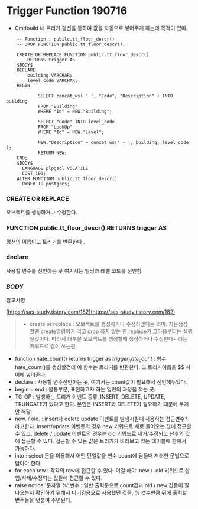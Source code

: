 # Trigger Function 190716

- Cmdbuild 내 트리거 펑션을 통하여 값을 자동으로 넣어주게 하는데 목적이 있따.
~~~
    -- Function : pubilc.tt_floor_descr()
    -- DROP FUNCTION public.tt_floor_descr();
    
    CREATE OR REPLACE FUNCTION public.tt_floor_descr()
    	RETURNS trigger AS
    $BODY$
    DECLARE 
    	building VARCHAR;
    	level_code VARCHAR;
    BEGIN
    
    		SELECT concat_ws( ' ', "Code", "Description" ) INTO building
    		FROM "Building"
    		WHERE "Id" = NEW."Building";
    
    		SELECT "Code" INTO level_code
    		FROM "LookUp"
    		WHERE "Id" = NEW."Level";
    
    		NEW."Description" = concat_ws(' - ', building, level_code );
    		RETURN NEW;
    END;
    $BODY$
      LANGUAGE plpgsql VOLATILE
      COST 100;
    ALTER FUNCTION public.tt_floor_descr()
      OWNER TO postgres;
~~~

### CREATE OR REPLACE

오브젝트를 생성하거나 수정한다.

### FUNCTION public.tt_floor_descr() RETURNS trigger AS

펑션의 이름이고 트리거를 반환한다 .

### declare

사용할 변수를 선언하는 곳  여기서는 빌딩과 레벨 코드를 선언함 

### $BODY$

참고사항

[https://sas-study.tistory.com/182](https://sas-study.tistory.com/182)

> - create or replace : 오브젝트를 생성하거나 수정하겠다는 의미. 처음생성할땐 create명령어가 먹고 drop 하지 않는 한 replace가 그다음부터는 실행될것이다. 따라서 대부분 오브젝트를 생성할때 생성하거나 수정한다~ 라는 키워드로 같이 쓰는편.
- function hate_count() returns trigger as $trigger_hate_count$ : 함수 hate_count()를 생성할건데 이 함수는 트리거를 반환한다. 그 트리거이름을 $$ 사이에 넣어준다.
- declare : 사용할 변수선언하는 곳, 여기서는 count값이 필요해서 선언해두었다.
- begin ~ end : 몸통부분, 표현하고자 하는 일련의 과정을 적는 곳.
- TG_OP : 발생하는 트리거 이벤트 종류, INSERT, DELETE, UPDATE, TRUNCATE가 있다고 한다. 본인은 INSERT와 DELETE가 필요하기 떄문에 두개만 해당.
- new. / old. : insert나 delete update 이벤트를 발생시킬때 사용하는 접근변수? 라고한다. insert/update 이벤트의 경우 new 키워드로 새로 들어오는 값에 접근할 수 있고, delete / update 이벤트의 경우는 old 키워드로 제거/수정되고 난후의 값에 접근할 수 있다. 접근할 수 있는 값은 트리거가 바라보고 있는 테이블에 한해서 가능하다.
- into : select 문을 이용해서 어떤 단일값을 변수 count에 담을때 저러한 문법으로 담아야 한다.
- for each row : 각각의 row에 접근할 수 있다. 이걸 해야 .new / .old 키워드로 삽입/삭제/수정되는 값들에 접근할 수 있다.
- raise notice '문자열 %',변수 : 일반 출력문으로 count값과 old / new 값들이 잘 나오는지 확인하기 위해서 디버깅용으로 사용했던 것들, % 갯수만큼 뒤에 출력할 변수들을 덧붙여 주면된다.
